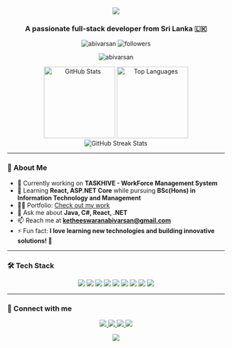 <h1 align="center">
  <img src="https://readme-typing-svg.herokuapp.com/?lines=Hi+There!+👋; I'm+Abivarsan+Ketheeswaran!&center=true&size=30">
</h1>

<h3 align="center">A passionate full-stack developer from Sri Lanka 🇱🇰</h3>

<p align="center">
  <img src="https://komarev.com/ghpvc/?username=abivarsan&label=Profile%20views&color=0e75b6&style=flat" alt="abivarsan" />
  <img src="https://img.shields.io/github/followers/abivarsan?label=Followers&style=social" alt="followers" />
</p>

<p align="center">
  <img src="https://github-profile-trophy.vercel.app/?username=abivarsan&theme=darkhub&no-frame=true&row=1&column=7" alt="abivarsan" />
</p>

<div align="center">
  <img src="https://github-readme-stats.vercel.app/api?username=abivarsan&show_icons=true&theme=radical" alt="GitHub Stats" height="165">
  <img src="https://github-readme-stats.vercel.app/api/top-langs/?username=abivarsan&layout=compact&theme=radical" alt="Top Languages" height="165">
</div>

<div align="center">
  <img src="https://github-readme-streak-stats.herokuapp.com/?user=abivarsan&theme=radical" alt="GitHub Streak Stats">
</div>

---

### 🚀 About Me

- 🔭 Currently working on **TASKHIVE - WorkForce Management System**
- 🌱 Learning **React, ASP.NET Core** while pursuing **BSc(Hons) in Information Technology and Management**
- 👨‍💻 Portfolio: [Check out my work](https://abivarsan.github.io/AbivarsanK_Personal_Portfolio/)
- 💬 Ask me about **Java, C#, React, .NET**
- 📫 Reach me at **ketheeswaranabivarsan@gmail.com**
- ⚡ Fun fact: **I love learning new technologies and building innovative solutions! 🚀**

---

### 🛠️ Tech Stack

<p align="center">
<img src="https://img.shields.io/badge/java-%23ED8B00.svg?style=for-the-badge&logo=java&logoColor=white"/>
<img src="https://img.shields.io/badge/c%23-%23239120.svg?style=for-the-badge&logo=c-sharp&logoColor=white"/>
<img src="https://img.shields.io/badge/react-%2320232a.svg?style=for-the-badge&logo=react&logoColor=%2361DAFB"/>
<img src="https://img.shields.io/badge/.NET-5C2D91?style=for-the-badge&logo=.net&logoColor=white"/>
<img src="https://img.shields.io/badge/typescript-%23007ACC.svg?style=for-the-badge&logo=typescript&logoColor=white"/>
<img src="https://img.shields.io/badge/docker-%230db7ed.svg?style=for-the-badge&logo=docker&logoColor=white"/>
<img src="https://img.shields.io/badge/MongoDB-%234ea94b.svg?style=for-the-badge&logo=mongodb&logoColor=white"/>
<img src="https://img.shields.io/badge/mysql-%2300f.svg?style=for-the-badge&logo=mysql&logoColor=white"/>
<img src="https://img.shields.io/badge/git-%23F05033.svg?style=for-the-badge&logo=git&logoColor=white"/>
</p>

---

### 🤝 Connect with me

<p align="center">
  <a href="https://twitter.com/abivarsank" target="blank">
    <img src="https://img.shields.io/badge/Twitter-%231DA1F2.svg?style=for-the-badge&logo=Twitter&logoColor=white"/>
  </a>
  <a href="https://linkedin.com/in/abivarsan" target="blank">
    <img src="https://img.shields.io/badge/linkedin-%230077B5.svg?style=for-the-badge&logo=linkedin&logoColor=white"/>
  </a>
  <a href="https://medium.com/@ketheeswaranabivarsan" target="blank">
    <img src="https://img.shields.io/badge/Medium-12100E?style=for-the-badge&logo=medium&logoColor=white"/>
  </a>
  <a href="https://www.hackerrank.com/abivarsan_k" target="blank">
    <img src="https://img.shields.io/badge/-Hackerrank-2EC866?style=for-the-badge&logo=HackerRank&logoColor=white"/>
  </a>
</p>

<p align="center">
  <img src="https://capsule-render.vercel.app/api?type=waving&color=gradient&height=100&section=footer"/>
</p>
